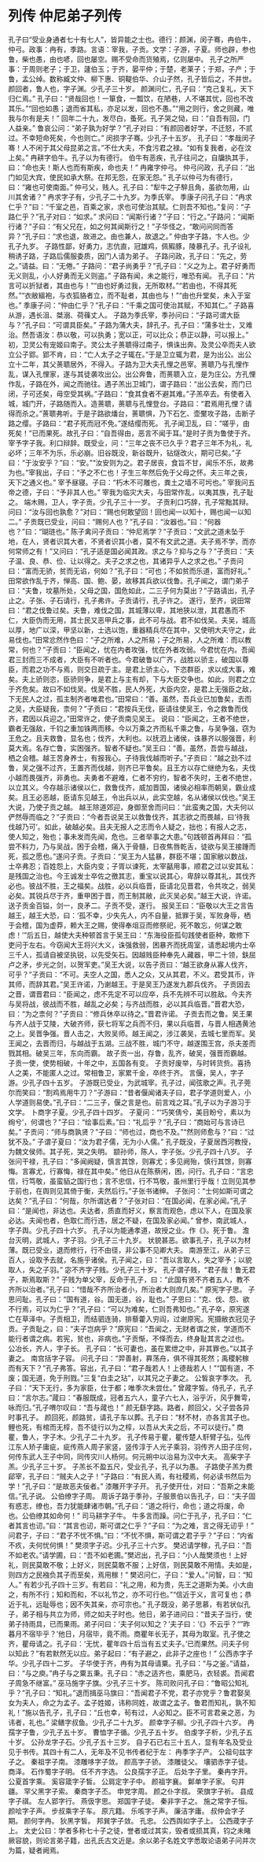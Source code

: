 # 列传 仲尼弟子列传
孔子曰“受业身通者七十有七人”，皆异能之士也。德行：颜渊，闵子骞，冉伯牛，仲弓。政事：冉有，季路。言语：宰我，子贡。文学：子游，子夏。师也辟，参也鲁，柴也愚，由也喭，回也屡空。赐不受命而货殖焉，亿则屡中。
孔子之所严事：于周则老子；于卫，蘧伯玉；于齐，晏平仲；于楚，老莱子；于郑，子产；于鲁，孟公绰。数称臧文仲、柳下惠、铜鞮伯华、介山子然，孔子皆后之，不并世。
颜回者，鲁人也，字子渊。少孔子三十岁。
颜渊问仁，孔子曰：“克己复礼，天下归仁焉。”
孔子曰：“贤哉回也！一箪食，一瓢饮，在陋巷，人不堪其忧，回也不改其乐。”“回也如愚；退而省其私，亦足以发，回也不愚。”“用之则行，舍之则藏，唯我与尔有是夫！”
回年二十九，发尽白，蚤死。孔子哭之恸，曰：“自吾有回，门人益亲。”
鲁哀公问：“弟子孰为好学？”孔子对曰：“有颜回者好学，不迁怒，不贰过。不幸短命死矣，今也则亡。”
闵损字子骞。少孔子十五岁。
孔子曰：“孝哉闵子骞！人不闲于其父母昆弟之言。”不仕大夫，不食污君之禄。“如有复我者，必在汶上矣。”
冉耕字伯牛。孔子以为有德行。
伯牛有恶疾，孔子往问之，自牖执其手，曰：“命也夫！斯人也而有斯疾，命也夫！”
冉雍字仲弓。
仲弓问政，孔子曰：“出门如见大宾，使民如承大祭。在邦无怨，在家无怨。”
孔子以仲弓为有德行，曰：“雍也可使南面。”
仲弓父，贱人。孔子曰：“犁牛之子騂且角，虽欲勿用，山川其舍诸？”
冉求字子有，少孔子二十九岁。为季氏宰。
季康子问孔子曰：“冉求仁乎？”曰：“千室之邑，百乘之家，求也可使治其赋。仁则吾不知也。”复问：“子路仁乎？”孔子对曰：“如求。”
求问曰：“闻斯行诸？”子曰：“行之。”子路问：“闻斯行诸？”子曰：“有父兄在，如之何其闻斯行之！”子华怪之，“敢问问同而答异？”孔子曰：“求也退，故进之。由也兼人，故退之。”
仲由字子路，卞人也。少孔子九岁。
子路性鄙，好勇力，志伉直，冠雄鸡，佩豭豚，陵暴孔子。孔子设礼稍诱子路，子路后儒服委质，因门人请为弟子。
子路问政，孔子曰：“先之，劳之。”请益。曰：“无倦。”
子路问：“君子尚勇乎？”孔子曰：“义之为上。君子好勇而无义则乱，小人好勇而无义则盗。”
子路有闻，未之能行，唯恐有闻。
孔子曰：“片言可以折狱者，其由也与！”“由也好勇过我，无所取材。”“若由也，不得其死然。”“衣敝縕袍，与衣狐貉者立，而不耻者，其由也与！”“由也升堂矣，未入于室也。”
季康子问：“仲由仁乎？”孔子曰：“千乘之国可使治其赋，不知其仁。”
子路喜从游，遇长沮、桀溺、荷蓧丈人。
子路为季氏宰，季孙问曰：“子路可谓大臣与？”孔子曰：“可谓具臣矣。”
子路为蒲大夫，辞孔子。孔子曰：“蒲多壮士，又难治。然吾语汝：恭以敬，可以执勇；宽以正，可以比众；恭正以静，可以报上。”
初，卫灵公有宠姬曰南子。灵公太子蒉聩得过南子，惧诛出奔。及灵公卒而夫人欲立公子郢。郢不肯，曰：“亡人太子之子辄在。”于是卫立辄为君，是为出公。出公立十二年，其父蒉聩居外，不得入。子路为卫大夫孔悝之邑宰。蒉聩乃与孔悝作乱，谋入孔悝家，遂与其徒袭攻出公。出公奔鲁，而蒉聩入立，是为庄公。方孔悝作乱，子路在外，闻之而驰往。遇子羔出卫城门，谓子路曰：“出公去矣，而门已闭，子可还矣，毋空受其祸。”子路曰：“食其食者不避其难。”子羔卒去。有使者入城，城门开，子路随而入。造蒉聩，蒉聩与孔悝登台。子路曰：“君焉用孔悝？请得而杀之。”蒉聩弗听。于是子路欲燔台，蒉聩惧，乃下石乞、壶黶攻子路，击断子路之缨。子路曰：“君子死而冠不免。”遂结缨而死。
孔子闻卫乱，曰：“嗟乎，由死矣！”已而果死。故孔子曰：“自吾得由，恶言不闻于耳。”是时子贡为鲁使于齐。
宰予字子我。利口辩辞。既受业，问：“三年之丧不已久乎？君子三年不为礼，礼必坏；三年不为乐，乐必崩。旧谷既没，新谷既升，钻燧改火，期可已矣。”子曰：“于汝安乎？”曰：“安。”“汝安则为之。君子居丧，食旨不甘，闻乐不乐，故弗为也。”宰我出，子曰：“予之不仁也！子生三年然后免于父母之怀。夫三年之丧，天下之通义也。”
宰予昼寝。子曰：“朽木不可雕也，粪土之墙不可圬也。”
宰我问五帝之德，子曰：“予非其人也。”
宰我为临灾大夫，与田常作乱，以夷其族，孔子耻之。
端木赐，卫人，字子贡。少孔子三十一岁。
子贡利口巧辞，孔子常黜其辩。问曰：“汝与回也孰愈？”对曰：“赐也何敢望回！回也闻一以知十，赐也闻一以知二。”
子贡既已受业，问曰：“赐何人也？”孔子曰：“汝器也。”曰：“何器也？”曰：“瑚琏也。”
陈子禽问子贡曰：“仲尼焉学？”子贡曰：“文武之道未坠于地，在人，贤者识其大者，不贤者识其小者，莫不有文武之道。夫子焉不学，而亦何常师之有！”又问曰：“孔子适是国必闻其政。求之与？抑与之与？”子贡曰：“夫子温、良、恭、俭、让以得之。夫子之求之也，其诸异乎人之求之也。”
子贡问曰：“富而无骄，贫而无谄，何如？”孔子曰：“可也；不如贫而乐道，富而好礼。”
田常欲作乱于齐，惮高、国、鲍、晏，故移其兵欲以伐鲁。孔子闻之，谓门弟子曰：“夫鲁，坟墓所处，父母之国，国危如此，二三子何为莫出？”子路请出，孔子止之。子张、子石请行，孔子弗许。子贡请行，孔子许之。
遂行，至齐，说田常曰：“君之伐鲁过矣。夫鲁，难伐之国，其城薄以卑，其地狭以泄，其君愚而不仁，大臣伪而无用，其士民又恶甲兵之事，此不可与战。君不如伐吴。夫吴，城高以厚，地广以深，甲坚以新，士选以饱，重器精兵尽在其中，又使明大夫守之，此易伐也。”田常忿然作色曰：“子之所难，人之所易；子之所易，人之所难：而以教常，何也？”子贡曰：“臣闻之，忧在内者攻强，忧在外者攻弱。今君忧在内。吾闻君三封而三不成者，大臣有不听者也。今君破鲁以广齐，战胜以骄主，破国以尊臣，而君之功不与焉，则交日疏于主。是君上骄主心，下恣群臣，求以成大事，难矣。夫上骄则恣，臣骄则争，是君上与主有却，下与大臣交争也。如此，则君之立于齐危矣。故曰不如伐吴。伐吴不胜，民人外死，大臣内空，是君上无强臣之敌，下无民人之过，孤主制齐者唯君也。”田常曰：“善。虽然，吾兵业已加鲁矣，去而之吴，大臣疑我，柰何？”子贡曰：“君按兵无伐，臣请往使吴王，令之救鲁而伐齐，君因以兵迎之。”田常许之，使子贡南见吴王。
说曰：“臣闻之，王者不绝世，霸者无强敌，千钧之重加铢两而移。今以万乘之齐而私千乘之鲁，与吴争强，窃为王危之。且夫救鲁，显名也；伐齐，大利也。以抚泗上诸侯，诛暴齐以服强晋，利莫大焉。名存亡鲁，实困强齐。智者不疑也。”吴王曰：“善。虽然，吾尝与越战，栖之会稽。越王苦身养士，有报我心。子待我伐越而听子。”子贡曰：“越之劲不过鲁，吴之强不过齐，王置齐而伐越，则齐已平鲁矣。且王方以存亡继绝为名，夫伐小越而畏强齐，非勇也。夫勇者不避难，仁者不穷约，智者不失时，王者不绝世，以立其义。今存越示诸侯以仁，救鲁伐齐，威加晋国，诸侯必相率而朝吴，霸业成矣。且王必恶越，臣请东见越王，令出兵以从，此实空越，名从诸侯以伐也。”吴王大说，乃使子贡之越。
越王除道郊迎，身御至舍而问曰：“此蛮夷之国，大夫何以俨然辱而临之？”子贡曰：“今者吾说吴王以救鲁伐齐，其志欲之而畏越，曰‘待我伐越乃可’。如此，破越必矣。且夫无报人之志而令人疑之，拙也；有报人之志，使人知之，殆也；事未发而先闻，危也。三者举事之大患。”句践顿首再拜曰：“孤尝不料力，乃与吴战，困于会稽，痛入于骨髓，日夜焦唇乾舌，徒欲与吴王接踵而死，孤之愿也。”遂问子贡。子贡曰：“吴王为人猛暴，群臣不堪；国家敝以数战，士卒弗忍；百姓怨上，大臣内变；子胥以谏死，太宰嚭用事，顺君之过以安其私：是残国之治也。今王诚发士卒佐之徼其志，重宝以说其心，卑辞以尊其礼，其伐齐必也。彼战不胜，王之福矣。战胜，必以兵临晋，臣请北见晋君，令共攻之，弱吴必矣。其锐兵尽于齐，重甲困于晋，而王制其敝，此灭吴必矣。”越王大说，许诺。送子贡金百镒，剑一，良矛二。子贡不受，遂行。
报吴王曰：“臣敬以大王之言告越王，越王大恐，曰：‘孤不幸，少失先人，内不自量，抵罪于吴，军败身辱，栖于会稽，国为虚莽，赖大王之赐，使得奉俎豆而修祭祀，死不敢忘，何谋之敢虑！’”后五日，越使大夫种顿首言于吴王曰：“东海役臣孤句践使者臣种，敢修下吏问于左右。今窃闻大王将兴大义，诛强救弱，困暴齐而抚周室，请悉起境内士卒三千人，孤请自被坚执锐，以先受矢石。因越贱臣种奉先人藏器，甲二十领，鈇屈卢之矛，步光之剑，以贺军吏。”吴王大说，以告子贡曰：“越王欲身从寡人伐齐，可乎？”子贡曰：“不可。夫空人之国，悉人之众，又从其君，不义。君受其币，许其师，而辞其君。”吴王许诺，乃谢越王。于是吴王乃遂发九郡兵伐齐。
子贡因去之晋，谓晋君曰：“臣闻之，虑不先定不可以应卒，兵不先辨不可以胜敌。今夫齐与吴将战，彼战而不胜，越乱之必矣；与齐战而胜，必以其兵临晋。”晋君大恐，曰：“为之柰何？”子贡曰：“修兵休卒以待之。”晋君许诺。
子贡去而之鲁。吴王果与齐人战于艾陵，大破齐师，获七将军之兵而不归，果以兵临晋，与晋人相遇黄池之上。吴晋争强。晋人击之，大败吴师。越王闻之，涉江袭吴，去城七里而军。吴王闻之，去晋而归，与越战于五湖。三战不胜，城门不守，越遂围王宫，杀夫差而戮其相。破吴三年，东向而霸。
故子贡一出，存鲁，乱齐，破吴，强晋而霸越。子贡一使，使势相破，十年之中，五国各有变。
子贡好废举，与时转货赀。喜扬人之美，不能匿人之过。常相鲁卫，家累千金，卒终于齐。
言偃，吴人，字子游。少孔子四十五岁。
子游既已受业，为武城宰。孔子过，闻弦歌之声。孔子莞尔而笑曰：“割鸡焉用牛刀？”子游曰：“昔者偃闻诸夫子曰，君子学道则爱人，小人学道则易使。”孔子曰：“二三子，偃之言是也。前言戏之耳。”孔子以为子游习于文学。
卜商字子夏。少孔子四十四岁。
子夏问：“‘巧笑倩兮，美目盼兮，素以为绚兮’，何谓也？”子曰：“绘事后素。”曰：“礼后乎？”孔子曰：“商始可与言诗已矣。”
子贡问：“师与商孰贤？”子曰：“师也过，商也不及。”“然则师愈与？”曰：“过犹不及。”
子谓子夏曰：“汝为君子儒，无为小人儒。”
孔子既没，子夏居西河教授，为魏文侯师。其子死，哭之失明。
颛孙师，陈人，字子张。少孔子四十八岁。
子张问干禄，孔子曰：“多闻阙疑，慎言其馀，则寡尤；多见阙殆，慎行其馀，则寡悔。言寡尤，行寡悔，禄在其中矣。”
他日从在陈蔡闲，困，问行。孔子曰：“言忠信，行笃敬，虽蛮貊之国行也；言不忠信，行不笃敬，虽州里行乎哉！立则见其参于前也，在舆则见其倚于衡，夫然后行。”子张书诸绅。
子张问：“士何如斯可谓之达矣？”孔子曰：“何哉，尔所谓达者？”子张对曰：“在国必闻，在家必闻。”孔子曰：“是闻也，非达也。夫达者，质直而好义，察言而观色，虑以下人，在国及家必达。夫闻也者，色取仁而行违，居之不疑，在国及家必闻。”
曾参，南武城人，字子舆。少孔子四十六岁。
孔子以为能通孝道，故授之业。作《》。死于鲁。
澹台灭明，武城人，字子羽。少孔子三十九岁。
状貌甚恶。欲事孔子，孔子以为材薄。既已受业，退而修行，行不由径，非公事不见卿大夫。
南游至江，从弟子三百人，设取予去就，名施乎诸侯。孔子闻之，曰：“吾以言取人，失之宰予；以貌取人，失之子羽。”
宓不齐字子贱。少孔子三十岁。
孔子谓子贱，“君子哉！鲁无君子，斯焉取斯？”
子贱为单父宰，反命于孔子，曰：“此国有贤不齐者五人，教不齐所以治者。”孔子曰：“惜哉不齐所治者小，所治者大则庶几矣。”
原宪字子思。
子思问耻。孔子曰：“国有道，谷。国无道，谷，耻也。”
子思曰：“克、伐、怨、欲不行焉，可以为仁乎？”孔子曰：“可以为难矣，仁则吾弗知也。”
孔子卒，原宪遂亡在草泽中。子贡相卫，而结驷连骑，排藜藿入穷阎，过谢原宪。宪摄敝衣冠见子贡。子贡耻之，曰：“夫子岂病乎？”原宪曰：“吾闻之，无财者谓之贫，学道而不能行者谓之病。若宪，贫也，非病也。”子贡惭，不怿而去，终身耻其言之过也。
公冶长，齐人，字子长。
孔子曰：“长可妻也，虽在累绁之中，非其罪也。”以其子妻之。
南宫括字子容。
问孔子曰：“羿善射，奡荡舟，俱不得其死然；禹稷躬稼而有天下？”孔子弗答。容出，孔子曰：“君子哉若人！上德哉若人！”“国有道，不废；国无道，免于刑戮。”三复“白圭之玷”，以其兄之子妻之。
公皙哀字季次。
孔子曰：“天下无行，多为家臣，仕于都；唯季次未尝仕。”
曾蒧字皙。侍孔子，孔子曰：“言尔志。”蒧曰：“春服既成，冠者五六人，童子六七人，浴乎沂，风乎舞雩，咏而归。”孔子喟尔叹曰：“吾与蒧也！”
颜无繇字路。路者，颜回父，父子尝各异时事孔子。
颜回死，颜路贫，请孔子车以葬。孔子曰：“材不材，亦各言其子也。鲤也死，有棺而无椁，吾不徒行以为之椁，以吾从大夫之后，不可以徒行。”
商瞿，鲁人，字子木。少孔子二十九岁。
孔子传易于瞿，瞿传楚人馯臂子弘，弘传江东人矫子庸疵，疵传燕人周子家竖，竖传淳于人光子乘羽，羽传齐人田子庄何，何传东武人王子中同，同传灾川人杨何。何元朔中以治易为汉中大夫。
高柴字子羔。少孔子三十岁。
子羔长不盈五尺，受业孔子，孔子以为愚。
子路使子羔为费郈宰，孔子曰：“贼夫人之子！”子路曰：“有民人焉，有社稷焉，何必读书然后为学！”孔子曰：“是故恶夫佞者。”
漆雕开字子开。
孔子使开仕，对曰：“吾斯之未能信。”孔子说。
公伯缭字子周。
周诉子路于季孙，子服景伯以告孔子，曰：“夫子固有惑志，缭也，吾力犹能肆诸市朝。”孔子曰：“道之将行，命也；道之将废，命也。公伯缭其如命何！”
司马耕字子牛。
牛多言而躁。问仁于孔子，孔子曰：“仁者其言也讱。”曰：“其言也讱，斯可谓之仁乎？”子曰：“为之难，言之得无讱乎！”
问君子，子曰：“君子不忧不惧。”曰：“不忧不惧，斯可谓之君子乎？”子曰：“内省不疚，夫何忧何惧！”
樊须字子迟。少孔子三十六岁。
樊迟请学稼，孔子曰：“吾不如老农。”请学圃，曰：“吾不如老圃。”樊迟出，孔子曰：“小人哉樊须也！上好礼，则民莫敢不敬；上好义，则民莫敢不服；上好信，则民莫敢不用情。夫如是，则四方之民襁负其子而至矣，焉用稼！”
樊迟问仁，子曰：“爱人。”问智，曰：“知人。”
有若少孔子四十三岁。有若曰：“礼之用，和为贵，先王之道斯为美。小大由之，有所不行；知和而和，不以礼节之，亦不可行也。”“信近于义，言可复也；恭近于礼，远耻辱也；因不失其亲，亦可宗也。”
孔子既没，弟子思慕，有若状似孔子，弟子相与共立为师，师之如夫子时也。他日，弟子进问曰：“昔夫子当行，使弟子持雨具，已而果雨。弟子问曰：‘夫子何以知之？’夫子曰：‘《》不云乎？“”昨暮月不宿毕乎？’他日，月宿毕，竟不雨。商瞿年长无子，其母为取室。孔子使之齐，瞿母请之。孔子曰：‘无忧，瞿年四十后当有五丈夫子。’已而果然。问夫子何以知此？”有若默然无以应。弟子起曰：“有子避之，此非子之座也！”
公西赤字子华。少孔子四十二岁。
子华使于齐，冉有为其母请粟。孔子曰：“与之釜。”请益，曰：“与之庾。”冉子与之粟五秉。孔子曰：“赤之适齐也，乘肥马，衣轻裘。吾闻君子周急不继富。”
巫马施字子旗。少孔子三十岁。
陈司败问孔子曰：“鲁昭公知礼乎？”孔子曰：“知礼。”退而揖巫马旗曰：“吾闻君子不党，君子亦党乎？鲁君娶吴女为夫人，命之为孟子。孟子姓姬，讳称同姓，故谓之孟子。鲁君而知礼，孰不知礼！”施以告孔子，孔子曰：“丘也幸，茍有过，人必知之。臣不可言君亲之恶，为讳者，礼也。”
梁鳝字叔鱼。少孔子二十九岁。
颜幸字子柳。少孔子四十六岁。
冉孺字子鲁，少孔子五十岁。
曹恤字子循。少孔子五十岁。
伯虔字子析，少孔子五十岁。
公孙龙字子石。少孔子五十三岁。
自子石已右三十五人，显有年名及受业见于书传。其四十有二人，无年及不见书传者纪于左：
冉季字子产。
公祖句兹字子之。
秦祖字子南。
漆雕哆字子敛。
颜高字子骄。
漆雕徒父。
壤驷赤字子徒。
商泽。
石作蜀字子明。
任不齐字选。
公良孺字子正。
后处字子里。
秦冉字开。
公夏首字乘。
奚容箴字子皙。
公肩定字子中。
颜祖字襄。
鄡单字子家。
句井疆。
罕父黑字子索。
秦商字子丕。
申党字周。
颜之仆字叔。
荣旗字子祈。
县成字子祺。
左人郢字行。
燕伋字思。
郑国字子徒。
秦非字子之。
施之常字子恒。
颜哙字子声。
步叔乘字子车。
原亢籍。
乐咳字子声。
廉洁字庸。
叔仲会字子期。
颜何字冉。
狄黑字皙。
邦巽字子敛。
孔忠。
公西舆如字子上。
公西葴字子上。
太史公曰：学者多称七十子之徒，誉者或过其实，毁者或损其真，钧之未睹厥容貌，则论言弟子籍，出孔氏古文近是。余以弟子名姓文字悉取论语弟子问并次为篇，疑者阙焉。
